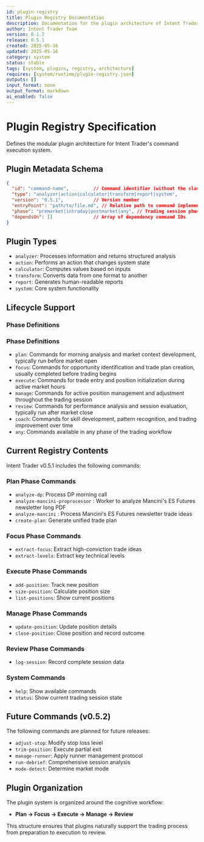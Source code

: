```yaml
---
id: plugin-registry
title: Plugin Registry Documentation
description: Documentation for the plugin architecture of Intent Trader
author: Intent Trader Team
version: 0.1.2
release: 0.5.1
created: 2025-05-16
updated: 2025-05-16
category: system
status: stable
tags: [system, plugins, registry, architecture]
requires: [system/runtime/plugin-registry.json]
outputs: []
input_format: none
output_format: markdown
ai_enabled: false
---
```


# Plugin Registry Specification

Defines the modular plugin architecture for Intent Trader's command execution system.

## Plugin Metadata Schema

```json
{
  "id": "command-name",         // Command identifier (without the slash)
  "type": "analyzer|action|calculator|transform|report|system",
  "version": "0.5.1",           // Version number
  "entryPoint": "path/to/file.md", // Relative path to command implementation
  "phase": "premarket|intraday|postmarket|any", // Trading session phase
  "dependsOn": []               // Array of dependency command IDs
}
```

## Plugin Types

- `analyzer`: Processes information and returns structured analysis
- `action`: Performs an action that changes system state
- `calculator`: Computes values based on inputs
- `transform`: Converts data from one format to another
- `report`: Generates human-readable reports
- `system`: Core system functionality

## Lifecycle Support

### Phase Definitions
### Phase Definitions
- `plan`: Commands for morning analysis and market context development, typically run before market open
- `focus`: Commands for opportunity identification and trade plan creation, usually completed before trading begins
- `execute`: Commands for trade entry and position initialization during active market hours
- `manage`: Commands for active position management and adjustment throughout the trading session
- `review`: Commands for performance analysis and session evaluation, typically run after market close
- `coach`: Commands for skill development, pattern recognition, and trading improvement over time
- `any`: Commands available in any phase of the trading workflow

## Current Registry Contents

Intent Trader v0.5.1 includes the following commands:

### Plan Phase Commands
- `analyze-dp`: Process DP morning call
- `analyze-mancini-proprocessor` : Worker to analyze Mancini's ES Futures newsletter long PDF
- `analyze-mancini` : Process Mancini's ES Futures newsletter trade ideas
- `create-plan`: Generate unified trade plan

### Focus Phase Commands
- `extract-focus`: Extract high-conviction trade ideas
- `extract-levels`: Extract key technical levels

### Execute Phase Commands
- `add-position`: Track new position
- `size-position`: Calculate position size
- `list-positions`: Show current positions

### Manage Phase Commands
- `update-position`: Update position details
- `close-position`: Close position and record outcome

### Review Phase Commands
- `log-session`: Record complete session data

### System Commands
- `help`: Show available commands
- `status`: Show current trading session state

## Future Commands (v0.5.2)

The following commands are planned for future releases:

- `adjust-stop`: Modify stop loss level
- `trim-position`: Execute partial exit
- `manage-runner`: Apply runner management protocol
- `run-debrief`: Comprehensive session analysis
- `mode-detect`: Determine market mode

## Plugin Organization

The plugin system is organized around the cognitive workflow:
- **Plan → Focus → Execute → Manage → Review**

This structure ensures that plugins naturally support the trading process from preparation to execution to review.

